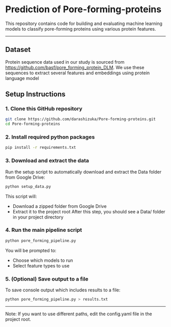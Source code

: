 # Prediction of Pore-forming-proteins 
This repository contains code for building and evaluating machine learning models to classify pore-forming proteins using various protein features.

---
## Dataset
Protein sequence data used in our study is sourced from https://github.com/basf/pore_forming_protein_DLM. We use these sequences to extract several features and embeddings using protein language model

## Setup Instructions
### 1. Clone this GitHub repository
```bash
git clone https://github.com/darashizuka/Pore-forming-proteins.git
cd Pore-forming-proteins
```
### 2. Install required python packages
```bash
pip install -r requirements.txt
```
### 3. Download and extract the data
Run the setup script to automatically download and extract the Data folder from Google Drive:
```bash
python setup_data.py
```
This script will:
- Download a zipped folder from Google Drive
- Extract it to the project root
After this step, you should see a Data/ folder in your project directory
  
### 4. Run the main pipeline script
```bash
python pore_forming_pipeline.py
```
You will be prompted to:
- Choose which models to run
- Select feature types to use

### 5. (Optional) Save output to a file
To save console output which includes results to a file:
```bash
python pore_forming_pipeline.py > results.txt
```
---
Note: If you want to use different paths, edit the config.yaml file in the project root.




